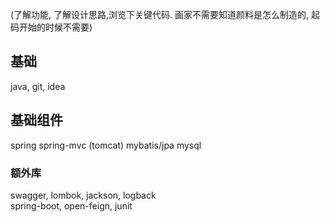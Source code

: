(了解功能, 了解设计思路,浏览下关键代码.
画家不需要知道颜料是怎么制造的, 
起码开始的时候不需要)
## 基础
java, git, idea
## 基础组件
spring
spring-mvc (tomcat)
mybatis/jpa 
mysql

### 额外库
swagger, lombok, jackson, logback  
spring-boot, open-feign, junit
